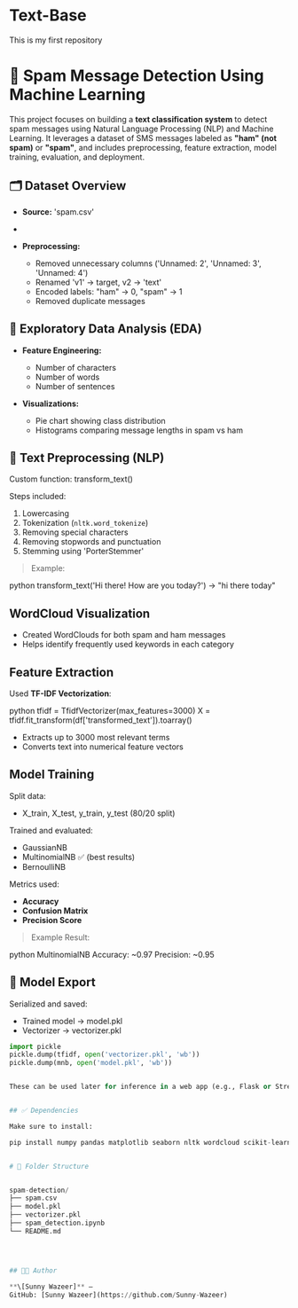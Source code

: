 # Text-Base
This is my first repository
# 📧 Spam Message Detection Using Machine Learning

This project focuses on building a **text classification system** to detect spam messages using Natural Language Processing (NLP) and Machine Learning. It leverages a dataset of SMS messages labeled as **"ham" (not spam)** or **"spam"**, and includes preprocessing, feature extraction, model training, evaluation, and deployment.


## 🗂️ Dataset Overview

* **Source:** 'spam.csv'
* 
* **Preprocessing:**

  * Removed unnecessary columns ('Unnamed: 2', 'Unnamed: 3', 'Unnamed: 4')
  * Renamed 'v1' → target, v2 → 'text'
  * Encoded labels: "ham" → 0, "spam" → 1
  * Removed duplicate messages


## 🔎 Exploratory Data Analysis (EDA)

* **Feature Engineering:**

  * Number of characters
  * Number of words
  * Number of sentences

* **Visualizations:**

  * Pie chart showing class distribution
  * Histograms comparing message lengths in spam vs ham


## 🧼 Text Preprocessing (NLP)

Custom function: transform_text()

Steps included:

1. Lowercasing
2. Tokenization (`nltk.word_tokenize`)
3. Removing special characters
4. Removing stopwords and punctuation
5. Stemming using 'PorterStemmer'

> Example:

python
transform_text('Hi there! How are you today?') → "hi there today"

##  WordCloud Visualization

* Created WordClouds for both spam and ham messages
* Helps identify frequently used keywords in each category



## Feature Extraction

Used **TF-IDF Vectorization**:

  python
tfidf = TfidfVectorizer(max_features=3000)
X = tfidf.fit_transform(df['transformed_text']).toarray()


* Extracts up to 3000 most relevant terms
* Converts text into numerical feature vectors


## Model Training

Split data:

* X_train, X_test, y_train, y_test (80/20 split)

Trained and evaluated:

* GaussianNB
* MultinomialNB ✅ (best results)
* BernoulliNB

Metrics used:

* **Accuracy**
* **Confusion Matrix**
* **Precision Score**

> Example Result:

  python
MultinomialNB
Accuracy: ~0.97
Precision: ~0.95


## 📂 Model Export

Serialized and saved:

* Trained model → model.pkl
* Vectorizer → vectorizer.pkl

```python
import pickle
pickle.dump(tfidf, open('vectorizer.pkl', 'wb'))
pickle.dump(mnb, open('model.pkl', 'wb'))


These can be used later for inference in a web app (e.g., Flask or Streamlit).


## ✅ Dependencies

Make sure to install:

pip install numpy pandas matplotlib seaborn nltk wordcloud scikit-learn


# 📂 Folder Structure


spam-detection/
├── spam.csv
├── model.pkl
├── vectorizer.pkl
├── spam_detection.ipynb
└── README.md




## 👨‍💻 Author

**\[Sunny Wazeer]** – 
GitHub: [Sunny Wazeer](https://github.com/Sunny-Wazeer)
